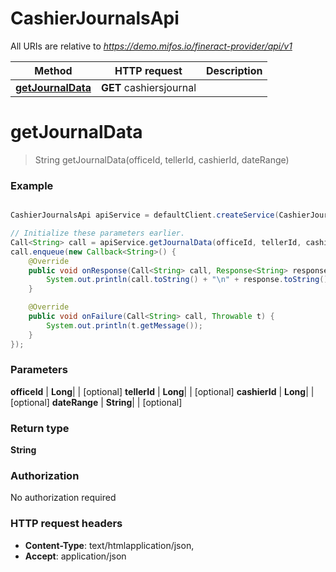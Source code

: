 # CashierJournalsApi

All URIs are relative to *https://demo.mifos.io/fineract-provider/api/v1*

Method | HTTP request | Description
------------- | ------------- | -------------
[**getJournalData**](CashierJournalsApi.md#getJournalData) | **GET** cashiersjournal | 


<a name="getJournalData"></a>
# **getJournalData**
> String getJournalData(officeId, tellerId, cashierId, dateRange)



### Example
```java

CashierJournalsApi apiService = defaultClient.createService(CashierJournalsApi.class);

// Initialize these parameters earlier.
Call<String> call = apiService.getJournalData(officeId, tellerId, cashierId, dateRange);
call.enqueue(new Callback<String>() {
    @Override
    public void onResponse(Call<String> call, Response<String> response) {
        System.out.println(call.toString() + "\n" + response.toString());
    }

    @Override
    public void onFailure(Call<String> call, Throwable t) {
        System.out.println(t.getMessage());
    }
});

```

### Parameters

 **officeId** | **Long**|  | [optional]
 **tellerId** | **Long**|  | [optional]
 **cashierId** | **Long**|  | [optional]
 **dateRange** | **String**|  | [optional]

### Return type

**String**

### Authorization

No authorization required

### HTTP request headers

 - **Content-Type**: text/htmlapplication/json, 
 - **Accept**: application/json

